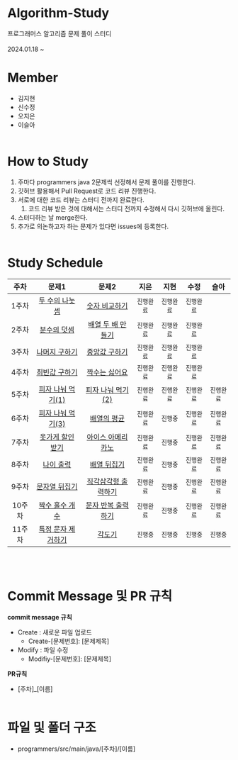 # Algorithm-Study
프로그래머스 알고리즘 문제 풀이 스터디<br><br>
2024.01.18 ~

# Member
- 김지현 
- 신수정
- 오지은
- 이슬아<br><br>

# How to Study
1. 주마다 programmers java 2문제씩 선정해서 문제 풀이를 진행한다. 
2. 깃허브 활용해서 Pull Request로 코드 리뷰 진행한다.
3. 서로에 대한 코드 리뷰는 스터디 전까지 완료한다.
    1. 코드 리뷰 받은 것에 대해서는 스터디 전까지 수정해서 다시 깃허브에 올린다.
4. 스터디하는 날 merge한다.
5. 추가로 의논하고자 하는 문제가 있다면 issues에 등록한다.<br><br>

# Study Schedule
|주차|문제1|문제2|지은|지현|수정|슬아
|:---:|:---:|:---:|:---:|:---:|:---:|:---:|
|1주차|[두 수의 나눗셈](https://school.programmers.co.kr/learn/courses/30/lessons/120806)|[숫자 비교하기](https://school.programmers.co.kr/learn/courses/30/lessons/120807)|`진행완료`|`진행완료`|`진행완료`|
|2주차|[분수의 덧셈](https://school.programmers.co.kr/learn/courses/30/lessons/120808)|[배열 두 배 만들기](https://school.programmers.co.kr/learn/courses/30/lessons/120809)|`진행완료`|`진행완료`|`진행완료`|
|3주차|[나머지 구하기](https://school.programmers.co.kr/learn/courses/30/lessons/120810)|[중앙값 구하기](https://school.programmers.co.kr/learn/courses/30/lessons/120811)|`진행완료`|`진행완료`|`진행완료`|
|4주차|[최빈값 구하기](https://school.programmers.co.kr/learn/courses/30/lessons/120812)|[짝수는 싫어요](https://school.programmers.co.kr/learn/courses/30/lessons/120813)|`진행완료`|`진행완료`|`진행완료`|
|5주차|[피자 나눠 먹기(1)](https://school.programmers.co.kr/learn/courses/30/lessons/120814)|[피자 나눠 먹기(2)](https://school.programmers.co.kr/learn/courses/30/lessons/120815)|`진행완료`|`진행완료`|`진행완료`|`진행완료`|
|6주차|[피자 나눠 먹기(3)](https://school.programmers.co.kr/learn/courses/30/lessons/120816)|[배열의 평균](https://school.programmers.co.kr/learn/courses/30/lessons/120817)|`진행완료`|`진행중`|`진행완료`|`진행완료`|
|7주차|[옷가게 할인 받기](https://school.programmers.co.kr/learn/courses/30/lessons/120818)|[아이스 아메리카노](https://school.programmers.co.kr/learn/courses/30/lessons/120819)|`진행완료`|`진행중`|`진행완료`|`진행완료`|
|8주차|[나이 출력](https://school.programmers.co.kr/learn/courses/30/lessons/120820)|[배열 뒤집기](https://school.programmers.co.kr/learn/courses/30/lessons/120821)|`진행완료`|`진행중`|`진행완료`|`진행완료`|
|9주차|[문자열 뒤집기](https://school.programmers.co.kr/learn/courses/30/lessons/120822)|[직각삼각형 출력하기](https://school.programmers.co.kr/learn/courses/30/lessons/120823)|`진행완료`|`진행중`|`진행완료`|`진행완료`|
|10주차|[짝수 홀수 개수](https://school.programmers.co.kr/learn/courses/30/lessons/120824)|[문자 반복 출력하기](https://school.programmers.co.kr/learn/courses/30/lessons/120825)|`진행완료`|`진행중`|`진행완료`|`진행완료`|
|11주차|[특정 문자 제거하기](https://school.programmers.co.kr/learn/courses/30/lessons/120826)|[각도기](https://school.programmers.co.kr/learn/courses/30/lessons/120829)|`진행중`|`진행중`|`진행중`|`진행중`|

<br><br>
# Commit Message 및 PR 규칙
**commit message 규칙**
- Create : 새로운 파일 업로드
    - Create-[문제번호]: [문제제목]
- Modify : 파일 수정
    - Modifiy-[문제번호]: [문제제목]

**PR규칙**
- [주차]_[이름]<br><br>

# 파일 및 폴더 구조
- programmers/src/main/java/[주차]/[이름]
<br><br>
